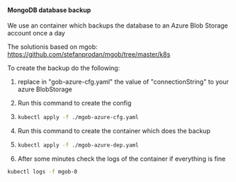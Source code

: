 #### MongoDB database backup

We use an container which backups the database to an Azure Blob Storage account once a day

The solutionis based on mgob: https://github.com/stefanprodan/mgob/tree/master/k8s

To create the backup do the following:

1. replace in "gob-azure-cfg.yaml" the value of "connectionString" to your azure BlobStorage

2. Run this command to create the config

3. ```bash
   kubectl apply -f ./mgob-azure-cfg.yaml
   ```

3. Run this command to create the container which does the backup

4. ```bash
   kubectl apply -f ./mgob-azure-dep.yaml
   ```

4. After some minutes check the logs of the container if everything is fine

```bash
kubectl logs -f mgob-0 
```